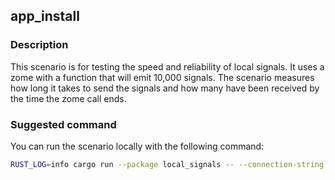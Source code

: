 ## app_install

### Description

This scenario is for testing the speed and reliability of local signals. It uses a zome with a function that will emit
10,000 signals. The scenario measures how long it takes to send the signals and how many have been received by the time
the zome call ends.

### Suggested command

You can run the scenario locally with the following command:

```bash
RUST_LOG=info cargo run --package local_signals -- --connection-string ws://localhost:8888 --duration 300
```
